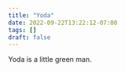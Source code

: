 ```yaml
---
title: "Yoda"
date: 2022-09-22T13:22:12-07:00
tags: []
draft: false
---
```


Yoda is a little green man.
